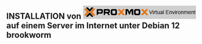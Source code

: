 ## INSTALLATION von ![PROXMOX_VE](./grafics/pve_logo.png)  auf einem Server im Internet unter Debian 12 brookworm